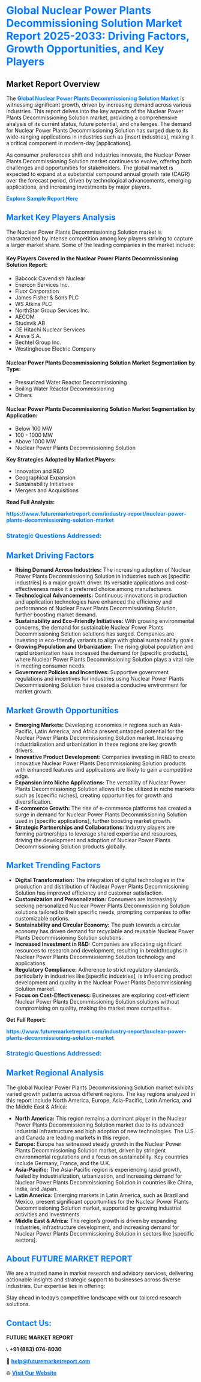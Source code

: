 <h1 style="color: #007BFF;">Global Nuclear Power Plants Decommissioning Solution Market Report 2025-2033: Driving Factors, Growth Opportunities, and Key Players</h1>

<section id="overview">
<h2>Market Report Overview</h2>
<p>The <a href="https://www.futuremarketreport.com/industry-report/nuclear-power-plants-decommissioning-solution-market" style="color: #007BFF; text-decoration: none;"><strong>Global Nuclear Power Plants Decommissioning Solution Market</strong></a> is witnessing significant growth, driven by increasing demand across various industries. This report delves into the key aspects of the Nuclear Power Plants Decommissioning Solution market, providing a comprehensive analysis of its current status, future potential, and challenges. The demand for Nuclear Power Plants Decommissioning Solution has surged due to its wide-ranging applications in industries such as [insert industries], making it a critical component in modern-day [applications].</p>
<p>As consumer preferences shift and industries innovate, the Nuclear Power Plants Decommissioning Solution market continues to evolve, offering both challenges and opportunities for stakeholders. The global market is expected to expand at a substantial compound annual growth rate (CAGR) over the forecast period, driven by technological advancements, emerging applications, and increasing investments by major players.</p>
</section>

<section id="overview">
<p><a href="https://www.futuremarketreport.com/request-sample/reportId=111621" style="color: #007BFF; text-decoration: none;"><strong>Explore Sample Report Here</strong></a></p>
</section>

<section id="key-players">
<h2 style="color: #007BFF;">Market Key Players Analysis</h2>
<p>The Nuclear Power Plants Decommissioning Solution market is characterized by intense competition among key players striving to capture a larger market share. Some of the leading companies in the market include:</p>
<h4>Key Players Covered in the Nuclear Power Plants Decommissioning Solution Report:</h4>
<ul><li>Babcock Cavendish Nuclear</li><li>Enercon Services Inc.</li><li>Fluor Corporation</li><li>James Fisher &amp; Sons PLC</li><li>WS Atkins PLC</li><li>NorthStar Group Services Inc.</li><li>AECOM</li><li>Studsvik AB</li><li>GE Hitachi Nuclear Services</li><li>Areva S.A.</li><li>Bechtel Group Inc.</li><li>Westinghouse Electric Company</li></ul>
<h4>Nuclear Power Plants Decommissioning Solution Market Segmentation by Type:</h4>
<ul><li>Pressurized Water Reactor Decommissioning</li><li>Boiling Water Reactor Decommissioning</li><li>Others</li></ul>

<h4>Nuclear Power Plants Decommissioning Solution Market Segmentation by Application:</h4>
<ul><li>Below 100 MW</li><li>100 - 1000 MW</li><li>Above 1000 MW</li><li>Nuclear Power Plants Decommissioning Solution</li></ul>
<p><strong>Key Strategies Adopted by Market Players:</strong></p>
<ul>
<li>Innovation and R&D</li>
<li>Geographical Expansion</li>
<li>Sustainability Initiatives</li>
<li>Mergers and Acquisitions</li>
</ul>
</section>

<section>
<p><strong>Read Full Analysis: </strong></p><a href="https://www.futuremarketreport.com/industry-report/nuclear-power-plants-decommissioning-solution-market" style="color: #007BFF; text-decoration: none;"><strong>https://www.futuremarketreport.com/industry-report/nuclear-power-plants-decommissioning-solution-market</strong></a>
<h3 style="color: #007BFF;">Strategic Questions Addressed:</h3>
</section>

<section id="driving-factors">
<h2 style="color: #007BFF;">Market Driving Factors</h2>
<ul>
<li><strong>Rising Demand Across Industries:</strong> The increasing adoption of Nuclear Power Plants Decommissioning Solution in industries such as [specific industries] is a major growth driver. Its versatile applications and cost-effectiveness make it a preferred choice among manufacturers.</li>
<li><strong>Technological Advancements:</strong> Continuous innovations in production and application technologies have enhanced the efficiency and performance of Nuclear Power Plants Decommissioning Solution, further boosting market demand.</li>
<li><strong>Sustainability and Eco-Friendly Initiatives:</strong> With growing environmental concerns, the demand for sustainable Nuclear Power Plants Decommissioning Solution solutions has surged. Companies are investing in eco-friendly variants to align with global sustainability goals.</li>
<li><strong>Growing Population and Urbanization:</strong> The rising global population and rapid urbanization have increased the demand for [specific products], where Nuclear Power Plants Decommissioning Solution plays a vital role in meeting consumer needs.</li>
<li><strong>Government Policies and Incentives:</strong> Supportive government regulations and incentives for industries using Nuclear Power Plants Decommissioning Solution have created a conducive environment for market growth.</li>
</ul>
</section>

<section id="growth-opportunities">
<h2 style="color: #007BFF;">Market Growth Opportunities</h2>
<ul>
<li><strong>Emerging Markets:</strong> Developing economies in regions such as Asia-Pacific, Latin America, and Africa present untapped potential for the Nuclear Power Plants Decommissioning Solution market. Increasing industrialization and urbanization in these regions are key growth drivers.</li>
<li><strong>Innovative Product Development:</strong> Companies investing in R&D to create innovative Nuclear Power Plants Decommissioning Solution products with enhanced features and applications are likely to gain a competitive edge.</li>
<li><strong>Expansion into Niche Applications:</strong> The versatility of Nuclear Power Plants Decommissioning Solution allows it to be utilized in niche markets such as [specific niches], creating opportunities for growth and diversification.</li>
<li><strong>E-commerce Growth:</strong> The rise of e-commerce platforms has created a surge in demand for Nuclear Power Plants Decommissioning Solution used in [specific applications], further boosting market growth.</li>
<li><strong>Strategic Partnerships and Collaborations:</strong> Industry players are forming partnerships to leverage shared expertise and resources, driving the development and adoption of Nuclear Power Plants Decommissioning Solution products globally.</li>
</ul>
</section>

<section id="trending-factors">
<h2 style="color: #007BFF;">Market Trending Factors</h2>
<ul>
<li><strong>Digital Transformation:</strong> The integration of digital technologies in the production and distribution of Nuclear Power Plants Decommissioning Solution has improved efficiency and customer satisfaction.</li>
<li><strong>Customization and Personalization:</strong> Consumers are increasingly seeking personalized Nuclear Power Plants Decommissioning Solution solutions tailored to their specific needs, prompting companies to offer customizable options.</li>
<li><strong>Sustainability and Circular Economy:</strong> The push towards a circular economy has driven demand for recyclable and reusable Nuclear Power Plants Decommissioning Solution solutions.</li>
<li><strong>Increased Investment in R&D:</strong> Companies are allocating significant resources to research and development, resulting in breakthroughs in Nuclear Power Plants Decommissioning Solution technology and applications.</li>
<li><strong>Regulatory Compliance:</strong> Adherence to strict regulatory standards, particularly in industries like [specific industries], is influencing product development and quality in the Nuclear Power Plants Decommissioning Solution market.</li>
<li><strong>Focus on Cost-Effectiveness:</strong> Businesses are exploring cost-efficient Nuclear Power Plants Decommissioning Solution solutions without compromising on quality, making the market more competitive.</li>
</ul>
</section>

<section>
<p><strong>Get Full Report: </strong></p><a href="https://www.futuremarketreport.com/industry-report/nuclear-power-plants-decommissioning-solution-market" style="color: #007BFF; text-decoration: none;"><strong>https://www.futuremarketreport.com/industry-report/nuclear-power-plants-decommissioning-solution-market</strong></a>
<h3 style="color: #007BFF;">Strategic Questions Addressed:</h3>
</section>


<section id="regional-analysis">
<h2 style="color: #007BFF;">Market Regional Analysis</h2>
<p>The global Nuclear Power Plants Decommissioning Solution market exhibits varied growth patterns across different regions. The key regions analyzed in this report include North America, Europe, Asia-Pacific, Latin America, and the Middle East & Africa:</p>
<ul>
<li><strong>North America:</strong> This region remains a dominant player in the Nuclear Power Plants Decommissioning Solution market due to its advanced industrial infrastructure and high adoption of new technologies. The U.S. and Canada are leading markets in this region.</li>
<li><strong>Europe:</strong> Europe has witnessed steady growth in the Nuclear Power Plants Decommissioning Solution market, driven by stringent environmental regulations and a focus on sustainability. Key countries include Germany, France, and the U.K.</li>
<li><strong>Asia-Pacific:</strong> The Asia-Pacific region is experiencing rapid growth, fueled by industrialization, urbanization, and increasing demand for Nuclear Power Plants Decommissioning Solution in countries like China, India, and Japan.</li>
<li><strong>Latin America:</strong> Emerging markets in Latin America, such as Brazil and Mexico, present significant opportunities for the Nuclear Power Plants Decommissioning Solution market, supported by growing industrial activities and investments.</li>
<li><strong>Middle East & Africa:</strong> The region’s growth is driven by expanding industries, infrastructure development, and increasing demand for Nuclear Power Plants Decommissioning Solution in sectors like [specific sectors].</li>
</ul>
</section>

<footer>
<h2 style="color: #007BFF;">About FUTURE MARKET REPORT</h2>
<p>We are a trusted name in market research and advisory services, delivering actionable insights and strategic support to businesses across diverse industries. Our expertise lies in offering:</p>

<p>Stay ahead in today’s competitive landscape with our tailored research solutions.</p>

<h2 style="color: #007BFF;">Contact Us:</h2>
<p><strong>FUTURE MARKET REPORT</strong></p>
<p>📞 <strong>+91 (883) 074-8030</strong></p>
<p>📧 <strong><a href="mailto:help@futuremarketreport.com" style="color: #007BFF;">help@futuremarketreport.com</a></strong></p>
<p>🌐 <strong><a href="https://www.futuremarketreport.com/" style="color: #007BFF;">Visit Our Website</a></strong></p>
</footer>